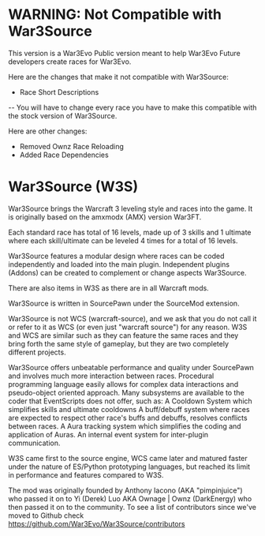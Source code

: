 # WARNING: Not Compatible with War3Source #

This version is a War3Evo Public version meant to help War3Evo Future developers create races for War3Evo.

Here are the changes that make it not compatible with War3Source:

* Race Short Descriptions

-- You will have to change every race you have to make this compatible with the stock version of War3Source.

Here are other changes:

* Removed Ownz Race Reloading
* Added Race Dependencies


# War3Source (W3S) #

War3Source  brings the Warcraft 3 leveling style and races into the game.
It is originally based on the amxmodx (AMX) version War3FT.

Each standard race has total of 16 levels, made up of 3 skills and 1 ultimate 
where each skill/ultimate can be leveled 4 times for a total of 16 levels.

War3Source features a modular design where races can be coded independently and loaded into the main plugin.
Independent plugins (Addons) can be created to complement or change aspects War3Source.

There are also items in W3S as there are in all Warcraft mods.

War3Source is written in SourcePawn under the SourceMod extension.

War3Source is not WCS (warcraft-source), and we ask that you do not call it 
or refer to it as WCS (or even just "warcraft source") for any reason. 
W3S and WCS are similar such as they can feature the same races and they bring forth the same style of gameplay, 
but they are two completely different projects.

War3Source offers unbeatable performance and quality under SourcePawn and involves much more interaction between races.
Procedural programming language easily allows for complex data interactions and pseudo-object oriented approach.
Many subsystems are available to the coder that EventScripts does not offer, such as:
A Cooldown System which simplifies skills and ultimate cooldowns
A buff/debuff system where races are expected to respect other race's buffs and debuffs, resolves conflicts between races.
A Aura tracking system which simplifies the coding and application of Auras.
An internal event system for inter-plugin communication.

W3S came first to the source engine, WCS came later and matured faster under the nature of ES/Python prototyping 
languages, but reached its limit in performance and features compared to W3S. 

The mod was originally founded by Anthony Iacono (AKA "pimpinjuice") who passed it on to Yi (Derek) Luo AKA Ownage | Ownz (DarkEnergy) who then
passed it on to the community. To see a list of contributors since we've moved to Github check https://github.com/War3Evo/War3Source/contributors

